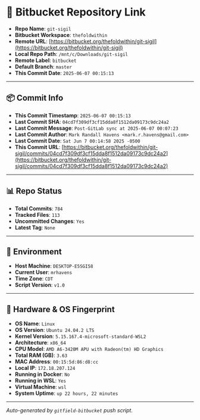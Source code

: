 # 🔗 Bitbucket Repository Link

- **Repo Name**: `git-sigil`
- **Bitbucket Workspace**: `thefoldwithin`
- **Remote URL**: [https://bitbucket.org/thefoldwithin/git-sigil](https://bitbucket.org/thefoldwithin/git-sigil)
- **Local Repo Path**: `/mnt/c/Downloads/git-sigil`
- **Remote Label**: `bitbucket`
- **Default Branch**: `master`
- **This Commit Date**: `2025-06-07 00:15:13`

---

## 📦 Commit Info

- **This Commit Timestamp**: `2025-06-07 00:15:13`
- **Last Commit SHA**: `04cd7f309df3cf15dda8f1512da09173c9dc24a2`
- **Last Commit Message**: `Post-GitLab sync at 2025-06-07 00:07:23`
- **Last Commit Author**: `Mark Randall Havens <mark.r.havens@gmail.com>`
- **Last Commit Date**: `Sat Jun 7 00:14:58 2025 -0500`
- **This Commit URL**: [https://bitbucket.org/thefoldwithin/git-sigil/commits/04cd7f309df3cf15dda8f1512da09173c9dc24a2](https://bitbucket.org/thefoldwithin/git-sigil/commits/04cd7f309df3cf15dda8f1512da09173c9dc24a2)

---

## 📊 Repo Status

- **Total Commits**: `784`
- **Tracked Files**: `113`
- **Uncommitted Changes**: `Yes`
- **Latest Tag**: `None`

---

## 🧭 Environment

- **Host Machine**: `DESKTOP-E5SGI58`
- **Current User**: `mrhavens`
- **Time Zone**: `CDT`
- **Script Version**: `v1.0`

---

## 🧬 Hardware & OS Fingerprint

- **OS Name**: `Linux`
- **OS Version**: `Ubuntu 24.04.2 LTS`
- **Kernel Version**: `5.15.167.4-microsoft-standard-WSL2`
- **Architecture**: `x86_64`
- **CPU Model**: `AMD A6-3420M APU with Radeon(tm) HD Graphics`
- **Total RAM (GB)**: `3.63`
- **MAC Address**: `00:15:5d:86:d8:cc`
- **Local IP**: `172.18.207.124`
- **Running in Docker**: `No`
- **Running in WSL**: `Yes`
- **Virtual Machine**: `wsl`
- **System Uptime**: `up 22 hours, 22 minutes`

---

_Auto-generated by `gitfield-bitbucket` push script._
